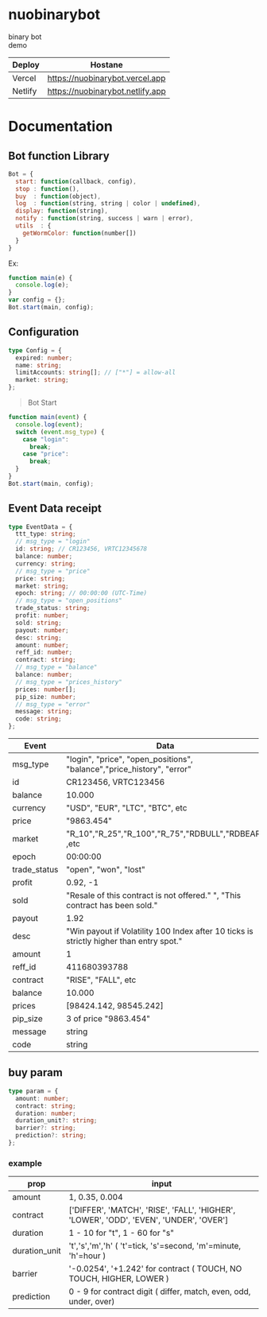 # nuobinarybot

binary bot<br/>
demo <br/>

| Deploy  | Hostane                          |
| ------- | -------------------------------- |
| Vercel  | https://nuobinarybot.vercel.app  |
| Netlify | https://nuobinarybot.netlify.app |

# Documentation

## Bot function Library

```js
Bot = {
  start: function(callback, config),
  stop : function(),
  buy  : function(object),
  log  : function(string, string | color | undefined),
  display: function(string),
  notify : function(string, success | warn | error),
  utils  : {
    getWormColor: function(number[])
  }
}
```

Ex:

```js
function main(e) {
  console.log(e);
}
var config = {};
Bot.start(main, config);
```

## Configuration

```ts
type Config = {
  expired: number;
  name: string;
  limitAccounts: string[]; // ["*"] = allow-all
  market: string;
};
```

> Bot Start

```js
function main(event) {
  console.log(event);
  switch (event.msg_type) {
    case "login":
      break;
    case "price":
      break;
  }
}
Bot.start(main, config);
```

## Event Data receipt

```ts
type EventData = {
  ttt_type: string;
  // msg_type = "login"
  id: string; // CR123456, VRTC12345678
  balance: number;
  currency: string;
  // msg_type = "price"
  price: string;
  market: string;
  epoch: string; // 00:00:00 (UTC-Time)
  // msg_type = "open_positions"
  trade_status: string;
  profit: number;
  sold: string;
  payout: number;
  desc: string;
  amount: number;
  reff_id: number;
  contract: string;
  // msg_type = "balance"
  balance: number;
  // msg_type = "prices_history"
  prices: number[];
  pip_size: number;
  // msg_type = "error"
  message: string;
  code: string;
};
```

| Event        | Data                                                                                    |
| ------------ | --------------------------------------------------------------------------------------- |
| msg_type     | "login", "price", "open_positions", "balance","price_history", "error"                  |
| id           | CR123456, VRTC123456                                                                    |
| balance      | 10.000                                                                                  |
| currency     | "USD", "EUR", "LTC", "BTC", etc                                                         |
| price        | "9863.454"                                                                              |
| market       | "R_10","R_25","R_100","R_75","RDBULL","RDBEAR" ,etc                                     |
| epoch        | 00:00:00                                                                                |
| trade_status | "open", "won", "lost"                                                                   |
| profit       | 0.92, -1                                                                                |
| sold         | "Resale of this contract is not offered." ", "This contract has been sold."             |
| payout       | 1.92                                                                                    |
| desc         | "Win payout if Volatility 100 Index after 10 ticks is strictly higher than entry spot." |
| amount       | 1                                                                                       |
| reff_id      | 411680393788                                                                            |
| contract     | "RISE", "FALL", etc                                                                     |
| balance      | 10.000                                                                                  |
| prices       | [98424.142, 98545.242]                                                                  |
| pip_size     | 3 of price "9863.454"                                                                   |
| message      | string                                                                                  |
| code         | string                                                                                  |

## buy param

```ts
type param = {
  amount: number;
  contract: string;
  duration: number;
  duration_unit?: string;
  barrier?: string;
  prediction?: string;
};
```

### example

| prop          | input                                                                                  |
| ------------- | -------------------------------------------------------------------------------------- |
| amount        | 1, 0.35, 0.004                                                                         |
| contract      | ['DIFFER', 'MATCH', 'RISE', 'FALL', 'HIGHER', 'LOWER', 'ODD', 'EVEN', 'UNDER', 'OVER'] |
| duration      | 1 - 10 for "t", 1 - 60 for "s"                                                         |
| duration_unit | 't','s','m','h' ( 't'=tick, 's'=second, 'm'=minute, 'h'=hour )                         |
| barrier       | '-0.0254', '+1.242' for contract ( TOUCH, NO TOUCH, HIGHER, LOWER )                    |
| prediction    | 0 - 9 for contract digit ( differ, match, even, odd, under, over)                      |
